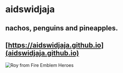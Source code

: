 # aidswidjaja
## nachos, penguins and pineapples.
## [https://aidswidjaja.github.io](aidswidjaja.github.io)
![Roy from Fire Emblem Heroes](https://cdn.donmai.us/original/17/16/__roy_fire_emblem_and_2_more_drawn_by_yuki_sumaburalove__17161cbfa138337b11a333af6e61862f.jpg)
